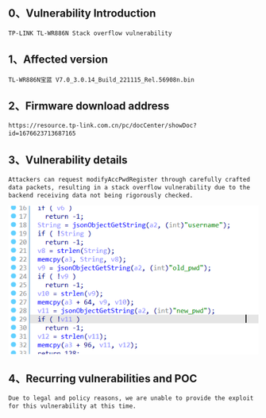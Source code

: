 ## 0、Vulnerability Introduction

```
TP-LINK TL-WR886N Stack overflow vulnerability
```

## 1、Affected version

```
TL-WR886N宝蓝 V7.0_3.0.14_Build_221115_Rel.56908n.bin
```

## 2、Firmware download address

```
https://resource.tp-link.com.cn/pc/docCenter/showDoc?id=1676623713687165
```

## 3、Vulnerability details

```
Attackers can request modifyAccPwdRegister through carefully crafted data packets, resulting in a stack overflow vulnerability due to the backend receiving data not being rigorously checked.
```

![image-20231021212808847](upload\image-20231021212808847.png)

## 4、Recurring vulnerabilities and POC

```
Due to legal and policy reasons, we are unable to provide the exploit for this vulnerability at this time.
```